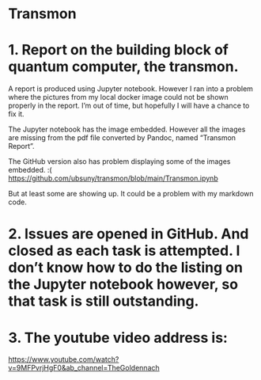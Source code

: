 # Transmon

# 1. Report on the building block of quantum computer, the transmon.

A report is produced using Jupyter notebook. However I ran into a problem where the pictures from my local docker image could not be shown properly in the report. I’m out of time, but hopefully I will have a chance to fix it.

The Jupyter notebook has the image embedded. However all the images are missing from the pdf file converted by Pandoc, named “Transmon Report”.

The GitHub version also has problem displaying some of the images embedded. :( 
https://github.com/ubsuny/transmon/blob/main/Transmon.ipynb

But at least some are showing up. It could be a problem with my markdown code.

# 2. Issues are opened in GitHub. And closed as each task is attempted. I don’t know how to do the listing on the Jupyter notebook however, so that task is still outstanding.


# 3. The youtube video address is:
https://www.youtube.com/watch?v=9MFPvrjHgF0&ab_channel=TheGoldennach

